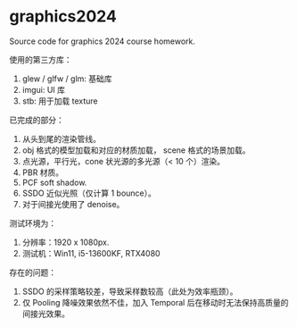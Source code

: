 # graphics2024

Source code for graphics 2024 course homework.

使用的第三方库：

1. glew / glfw / glm: 基础库
2. imgui: UI 库
3. stb: 用于加载 texture

已完成的部分：

1. 从头到尾的渲染管线。
2. obj 格式的模型加载和对应的材质加载， scene 格式的场景加载。
3. 点光源，平行光，cone 状光源的多光源（< 10 个）渲染。
4. PBR 材质。
5. PCF soft shadow.
6. SSDO 近似光照（仅计算 1 bounce）。
7. 对于间接光使用了 denoise。

测试环境为：

1. 分辨率：1920 x 1080px.
2. 测试机：Win11, i5-13600KF, RTX4080

存在的问题：

1. SSDO 的采样策略较差，导致采样数较高（此处为效率瓶颈）。
2. 仅 Pooling 降噪效果依然不佳，加入 Temporal 后在移动时无法保持高质量的间接光效果。

